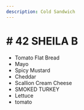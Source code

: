 ```yaml
---
description: Cold Sandwich
---
```


# \# 42  SHEILA B

* Tomato Flat Bread
* Mayo
* Spicy Mustard
* Cheddar
* Scallion Cream Cheese
* SMOKED TURKEY
* Lettuce
* tomato



